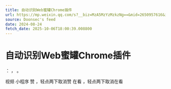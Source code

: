 ```yaml
---
title: 自动识别Web蜜罐Chrome插件
url: https://mp.weixin.qq.com/s?__biz=MzA5MzYzMzkzNg==&mid=2650957616&idx=1&sn=888a1f3a2c5c1fad9220f4d8a8423ebd
source: Doonsec's feed
date: 2024-08-24
fetch_date: 2025-10-06T18:00:39.008800
---
```


# 自动识别Web蜜罐Chrome插件

：
，
。

视频
小程序
赞
，轻点两下取消赞
在看
，轻点两下取消在看